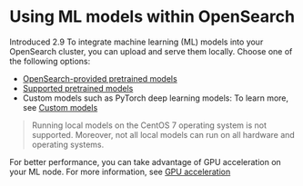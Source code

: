 # Using ML models within OpenSearch
Introduced 2.9
To integrate machine learning (ML) models into your OpenSearch cluster, you can upload and serve them locally. Choose one of the following options:

- [OpenSearch-provided pretrained models](https://opensearch.org/docs/latest/ml-commons-plugin/pretrained-models/)
- [Supported pretrained models](https://opensearch.org/docs/latest/ml-commons-plugin/pretrained-models/#supported-pretrained-models)
- Custom models such as PyTorch deep learning models: To learn more, see [Custom models](https://opensearch.org/docs/latest/ml-commons-plugin/custom-local-models/)

> Running local models on the CentOS 7 operating system is not supported. Moreover, not all local models can run on all hardware and operating systems.


For better performance, you can take advantage of GPU acceleration on your ML node. For more information, see [GPU acceleration](https://opensearch.org/docs/latest/ml-commons-plugin/gpu-acceleration/)
